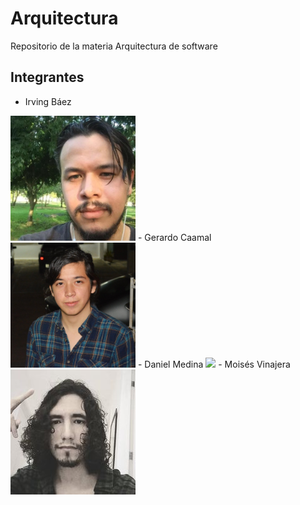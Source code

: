 # Arquitectura
Repositorio de la materia Arquitectura de software

## Integrantes

- Irving Báez  
<img src="https://github.com/MoisesVinajera/Arquitectura/blob/main/imagenes/Irving.jpg" width="200">  
- Gerardo Caamal  
<img src="https://github.com/MoisesVinajera/Arquitectura/blob/main/imagenes/Caamal.jpeg" width="200">  
- Daniel Medina  
<img src="https://github.com/MoisesVinajera/Arquitectura/blob/main/imagenes/%C3%ADndice.jpg" width="200">  
- Moisés Vinajera  
<img src="https://github.com/MoisesVinajera/Arquitectura/blob/main/imagenes/moisesvinajera.jpg" width="200">  

